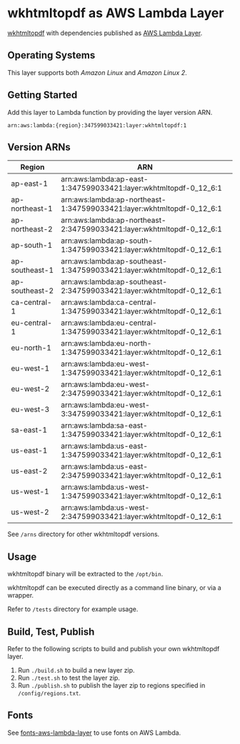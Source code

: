 # wkhtmltopdf as AWS Lambda Layer

[wkhtmltopdf](https://wkhtmltopdf.org/) with dependencies published as [AWS Lambda Layer](https://docs.aws.amazon.com/lambda/latest/dg/configuration-layers.html).

## Operating Systems

This layer supports both _Amazon Linux_ and _Amazon Linux 2_.

## Getting Started

Add this layer to Lambda function by providing the layer version ARN.

`arn:aws:lambda:{region}:347599033421:layer:wkhtmltopdf:1`

## Version ARNs

| Region         | ARN                                                                   |
| -------------- | --------------------------------------------------------------------- |
| ap-east-1      | arn:aws:lambda:ap-east-1:347599033421:layer:wkhtmltopdf-0_12_6:1      |
| ap-northeast-1 | arn:aws:lambda:ap-northeast-1:347599033421:layer:wkhtmltopdf-0_12_6:1 |
| ap-northeast-2 | arn:aws:lambda:ap-northeast-2:347599033421:layer:wkhtmltopdf-0_12_6:1 |
| ap-south-1     | arn:aws:lambda:ap-south-1:347599033421:layer:wkhtmltopdf-0_12_6:1     |
| ap-southeast-1 | arn:aws:lambda:ap-southeast-1:347599033421:layer:wkhtmltopdf-0_12_6:1 |
| ap-southeast-2 | arn:aws:lambda:ap-southeast-2:347599033421:layer:wkhtmltopdf-0_12_6:1 |
| ca-central-1   | arn:aws:lambda:ca-central-1:347599033421:layer:wkhtmltopdf-0_12_6:1   |
| eu-central-1   | arn:aws:lambda:eu-central-1:347599033421:layer:wkhtmltopdf-0_12_6:1   |
| eu-north-1     | arn:aws:lambda:eu-north-1:347599033421:layer:wkhtmltopdf-0_12_6:1     |
| eu-west-1      | arn:aws:lambda:eu-west-1:347599033421:layer:wkhtmltopdf-0_12_6:1      |
| eu-west-2      | arn:aws:lambda:eu-west-2:347599033421:layer:wkhtmltopdf-0_12_6:1      |
| eu-west-3      | arn:aws:lambda:eu-west-3:347599033421:layer:wkhtmltopdf-0_12_6:1      |
| sa-east-1      | arn:aws:lambda:sa-east-1:347599033421:layer:wkhtmltopdf-0_12_6:1      |
| us-east-1      | arn:aws:lambda:us-east-1:347599033421:layer:wkhtmltopdf-0_12_6:1      |
| us-east-2      | arn:aws:lambda:us-east-2:347599033421:layer:wkhtmltopdf-0_12_6:1      |
| us-west-1      | arn:aws:lambda:us-west-1:347599033421:layer:wkhtmltopdf-0_12_6:1      |
| us-west-2      | arn:aws:lambda:us-west-2:347599033421:layer:wkhtmltopdf-0_12_6:1      |

See `/arns` directory for other wkhtmltopdf versions.

## Usage

wkhtmltopdf binary will be extracted to the `/opt/bin`.

wkhtmltopdf can be executed directly as a command line binary, or via a wrapper.

Refer to `/tests` directory for example usage.

## Build, Test, Publish

Refer to the following scripts to build and publish your own wkhtmltopdf layer.

1. Run `./build.sh` to build a new layer zip.
2. Run `./test.sh` to test the layer zip.
3. Run `./publish.sh` to publish the layer zip to regions specified in `/config/regions.txt`.

## Fonts

See [fonts-aws-lambda-layer](https://github.com/brandonlim-hs/fonts-aws-lambda-layer) to use fonts on AWS Lambda.
